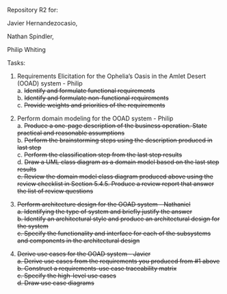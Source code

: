Repository R2 for:

Javier Hernandezocasio,

Nathan Spindler,

Philip Whiting

Tasks:

1. Requirements Elicitation for the Ophelia’s Oasis in the Amlet Desert (OOAD) system - Philip  
  a. <s>Identify and formulate functional requirements</s>  
  b. <s>Identify and formulate non-functional requirements</s>  
  c. <s>Provide weights and priorities of the requirements</s>  
  
2. Perform domain modeling for the OOAD system - Philip  
  a. <s>Produce a one-page description of the business operation. State practical and reasonable assumptions</s>  
  b. <s>Perform the brainstorming steps using the description produced in last step</s>  
  c. <s>Perform the classification step from the last step results</s>  
  d. <s>Draw a UML class diagram as a domain model based on the last step results  
  e. <s>Review the domain model class diagram produced above using the review checklist in Section 5.4.5. Produce a review report that answer the list of review questions  

3. Perform architecture design for the OOAD system - Nathaniel  
  a. Identifying the type of system and briefly justify the answer  
  b. Identify an architectural style and produce an architectural design for the system  
  c. Specify the functionality and interface for each of the subsystems and components in the architectural design  

4. Derive use cases for the OOAD system - Javier  
  a. <s>Derive use cases from the requirements you produced from #1 above  
  b. <s>Construct a requirements-use case traceability matrix  
  c. <s>Specify the high-level use cases  
  d. <s>Draw use case diagrams  


